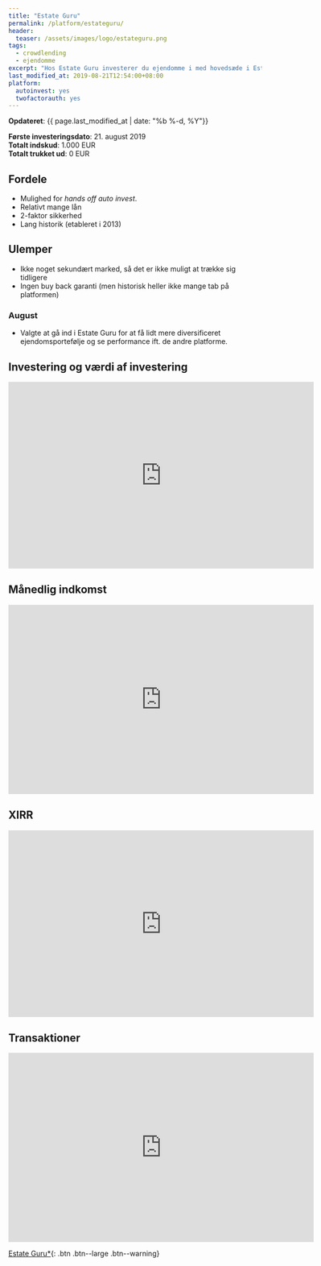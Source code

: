 ```yaml
---
title: "Estate Guru"
permalink: /platform/estateguru/
header:
  teaser: /assets/images/logo/estateguru.png
tags:
  - crowdlending
  - ejendomme
excerpt: "Hos Estate Guru investerer du ejendomme i med hovedsæde i Estland."
last_modified_at: 2019-08-21T12:54:00+08:00
platform:
  autoinvest: yes
  twofactorauth: yes
---
```


**Opdateret**: {{ page.last_modified_at | date: "%b %-d, %Y"}}

**Første investeringsdato**: 21. august 2019  
**Totalt indskud**: 1.000 EUR  
**Totalt trukket ud**: 0 EUR

## Fordele

- Mulighed for _hands off_ _auto invest_.
- Relativt mange lån
- 2-faktor sikkerhed
- Lang historik (etableret i 2013)

## Ulemper

- Ikke noget sekundært marked, så det er ikke muligt at trække sig tidligere
- Ingen buy back garanti (men historisk heller ikke mange tab på platformen)

### August

- Valgte at gå ind i Estate Guru for at få lidt mere diversificeret ejendomsportefølje og se performance ift. de andre platforme.

## Investering og værdi af investering

<iframe width="607" height="371" seamless frameborder="0" scrolling="no" src="https://docs.google.com/spreadsheets/d/e/2PACX-1vQKZZbdj1cM5A4yCXjtjhxowXHoMhioXI-OR-mEPmmGgqQhcSr250VUM8SGVvRkWZziWUYleizmqAC2/pubchart?oid=2008432385&amp;format=image"></iframe>

## Månedlig indkomst

<iframe width="607" height="376" seamless frameborder="0" scrolling="no" src="https://docs.google.com/spreadsheets/d/e/2PACX-1vQKZZbdj1cM5A4yCXjtjhxowXHoMhioXI-OR-mEPmmGgqQhcSr250VUM8SGVvRkWZziWUYleizmqAC2/pubchart?oid=551608528&amp;format=image"></iframe>

## XIRR

<iframe width="607" height="371" seamless frameborder="0" scrolling="no" src="https://docs.google.com/spreadsheets/d/e/2PACX-1vQKZZbdj1cM5A4yCXjtjhxowXHoMhioXI-OR-mEPmmGgqQhcSr250VUM8SGVvRkWZziWUYleizmqAC2/pubchart?oid=1697838351&amp;format=image"></iframe>

## Transaktioner

<iframe width="607" height="376" seamless frameborder="0" scrolling="no" src="https://docs.google.com/spreadsheets/d/e/2PACX-1vQKZZbdj1cM5A4yCXjtjhxowXHoMhioXI-OR-mEPmmGgqQhcSr250VUM8SGVvRkWZziWUYleizmqAC2/pubchart?oid=1698572169&amp;format=image"></iframe>

[Estate Guru\*](/go/estateguru/){: .btn .btn--large .btn--warning}
